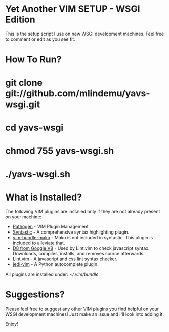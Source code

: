 # Yet Another VIM SETUP - WSGI Edition
This is the setup script I use on new WSGI development machines.  Feel free to comment or edit as you see fit.

# How To Run?
  # git clone git://github.com/mlindemu/yavs-wsgi.git
  # cd yavs-wsgi
  # chmod 755 yavs-wsgi.sh
  # ./yavs-wsgi.sh

# What is Installed?
The following VIM plugins are installed only if they are not already present on your machine:

* [Pathogen](https://github.com/tpope/vim-pathogen) - VIM Plugin Management
* [Syntastic](https://github.com/scrooloose/syntastic) - A comprehensive syntax highlighting plugin.
* [vim-bundle-mako](https://github.com/sophacles/vim-bundle-mako) - Mako is not included in syntastic.  This plugin is included to alleviate that.
* [D8 from Google V8](https://code.google.com/p/v8/) - Used by Lint.vim to check javascript syntax.  Downloads, compiles, installs, and removes source afterwards.
* [Lint.vim](https://github.com/joestelmach/lint.vim) - A javascript and css lint syntax checker.
* [jedi-vim](https://github.com/davidhalter/jedi-vim) - A Python autocomplete plugin.

All plugins are installed under: *~/.vim/bundle*

# Suggestions?
Please feel free to suggest any other VIM plugins you find helpful on your WSGI development machines!  Just make an issue and I'll look into adding it.

Enjoy!
